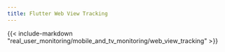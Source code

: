 ```yaml
---
title: Flutter Web View Tracking
---
```


{{< include-markdown "real_user_monitoring/mobile_and_tv_monitoring/web_view_tracking" >}}